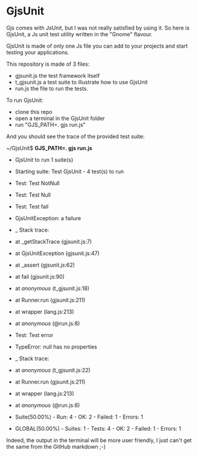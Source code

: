 GjsUnit
=======

Gjs comes with JsUnit, but I was not really satisfied by using it. So here is GjsUnit, a Js unit test utility written in the "Gnome" flavour.

GjsUnit is made of only one Js file you can add to your projects and start testing your applications.

This repository is made of 3 files:
- gjsunit.js the test framework itself
- t_gjsunit.js a test suite to illustrate how to use GjsUnit
- run.js the file to run the tests.

To run GjsUnit:
- clone this repo
- open a terminal in the GjsUnit folder
- run "GJS_PATH=. gjs run.js"

And you should see the trace of the provided test suite:

~/GjsUnit$ **GJS_PATH=. gjs run.js**
* GjsUnit to run 1 suite(s)
* Starting suite: Test GjsUnit - 4 test(s) to run
* Test: Test NotNull
* Test: Test Null
* Test: Test fail
* GjsUnitException: a failure
* _ Stack trace:
*  at _getStackTrace (gjsunit.js:7)
*  at GjsUnitException (gjsunit.js:47)
*  at _assert (gjsunit.js:62)
*  at fail (gjsunit.js:90)
*  at _anonymous_ (t_gjsunit.js:18)
*  at Runner.run (gjsunit.js:211)
*  at wrapper (lang.js:213)
*  at _anonymous_ (@run.js:8)
* Test: Test error
* TypeError: null has no properties
* _ Stack trace:
*  at _anonymous_ (t_gjsunit.js:22)
*  at Runner.run (gjsunit.js:211)
*  at wrapper (lang.js:213)
*  at _anonymous_ (@run.js:8)

* Suite(50.00%) - Run: 4 - OK: 2 - Failed: 1 - Errors: 1

* GLOBAL(50.00%) - Suites: 1 - Tests: 4 - OK: 2 - Failed: 1 - Errors: 1

Indeed, the output in the terminal will be more user friendly, I just can't get the same from the GitHub markdown ;-)

